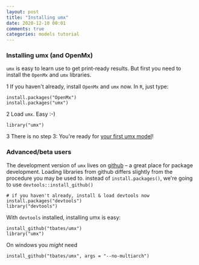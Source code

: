 ```yaml
---
layout: post
title: "Installing umx"
date: 2020-12-10 00:01
comments: true
categories: models tutorial
---
```


<a name="top"></a>
### Installing umx (and OpenMx)

`umx` is easy to learn use to get print-ready results. But first you need to install the `OpenMx` and `umx` libraries.

1 If you haven't already, install `OpenMx` and `umx` now. In `R`, just type:

``` splus
install.packages("OpenMx")
install.packages("umx")
```

2 Load `umx`. Easy :-)

``` splus
library("umx")
```

3 There is no step 3: You're ready for [your first umx model](/models/tutorial/2020/11/30/First-steps.html)!

### Advanced/beta users

The development version of `umx` lives on [github](http://github.com/tbates/umx) – a great place for package development. Loading libraries from github differs slightly from the procedure you may be used to. instead of `install.packages()`, we're going to use `devtools::install_github()`

``` splus
# if you haven't already, install & load devtools now
install.packages("devtools")
library("devtools")
```

With `devtools` installed, installing umx is easy:

``` splus
install_github("tbates/umx")
library("umx")
```

On windows you *might* need

``` splus
install_github("tbates/umx", args = "--no-multiarch")
```
